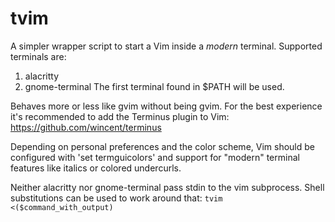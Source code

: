 # tvim

A simpler wrapper script to start a Vim inside a *modern*
terminal. Supported terminals are:
 1. alacritty
 2. gnome-terminal
The first terminal found in $PATH will be used.

Behaves more or less like gvim without being gvim. For
the best experience it's recommended to add the Terminus
plugin to Vim: https://github.com/wincent/terminus

Depending on personal preferences and the color scheme,
Vim should be configured with 'set termguicolors' and
support for "modern" terminal features like italics or
colored undercurls.

Neither alacritty nor gnome-terminal pass stdin to the
vim subprocess. Shell substitutions can be used to work
around that: `tvim <($command_with_output)`
